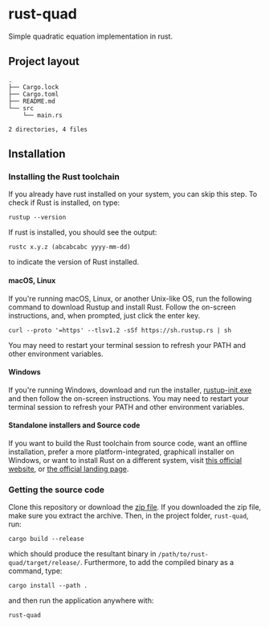 # rust-quad
Simple quadratic equation implementation in rust.
## Project layout
```
.
├── Cargo.lock
├── Cargo.toml
├── README.md
└── src
    └── main.rs

2 directories, 4 files
```
## Installation
### Installing the Rust toolchain
If you already have rust installed on your system, you can skip this step. To check if Rust is installed, on type: 
```
rustup --version
```
If rust is installed, you should see the output:
```
rustc x.y.z (abcabcabc yyyy-mm-dd)
```
to indicate the version of Rust installed.
#### macOS, Linux
If you're running macOS, Linux, or another Unix-like OS, run the following command to download Rustup and install Rust. Follow the on-screen instructions, and, when prompted, just click the enter key.

```
curl --proto '=https' --tlsv1.2 -sSf https://sh.rustup.rs | sh
```
You may need to restart your terminal session to refresh your PATH and other environment variables.

#### Windows

If you're running Windows, download and run the installer, [rustup-init.exe](https://static.rust-lang.org/rustup/dist/i686-pc-windows-gnu/rustup-init.exe) and then follow the on-screen instructions. You may need to restart your terminal session to refresh your PATH and other environment variables.

#### Standalone installers and Source code
If you want to build the Rust toolchain from source code, want an offline installation, prefer a more platform-integrated, graphicall installer on Windows, or want to install Rust on a different system, visit [this official website](https://forge.rust-lang.org/infra/other-installation-methods.html), or [the official landing page](https://www.rust-lang.org/tools/install).

### Getting the source code
Clone this repository or download the [zip file](https://github.com/edamame-maru/rust-quad/archive/refs/heads/main.zip). If you downloaded the zip file, make sure you extract the archive. Then, in the project folder, ```rust-quad```, run:
```
cargo build --release
```
which should produce the resultant binary in ```/path/to/rust-quad/target/release/```. 
Furthermore, to add the compiled binary as a command, type: 
```
cargo install --path .
```
and then run the application anywhere with: 
```
rust-quad
```
